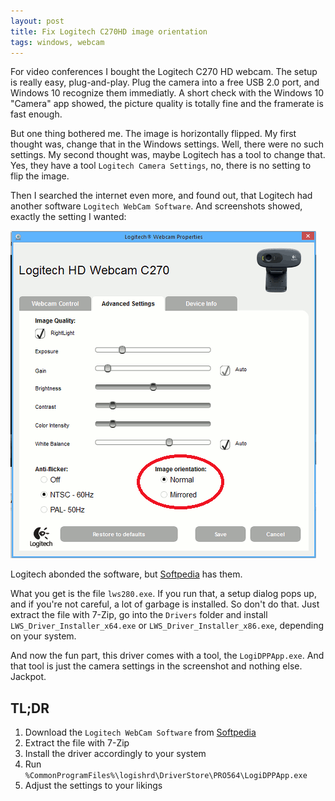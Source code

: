 ```yaml
---
layout: post
title: Fix Logitech C270HD image orientation
tags: windows, webcam
---
```


For video conferences I bought the Logitech C270 HD webcam. The setup is really easy, plug-and-play. Plug the camera into a free USB 2.0 port, and Windows 10 recognize them immediatly. A short check with the Windows 10 "Camera" app showed, the picture quality is totally fine and the framerate is fast enough.

But one thing bothered me. The image is horizontally flipped. My first thought was, change that in the Windows settings. Well, there were no such settings. My second thought was, maybe Logitech has a tool to change that. Yes, they have a tool `Logitech Camera Settings`, no, there is no setting to flip the image.

Then I searched the internet even more, and found out, that Logitech had another software `Logitech WebCam Software`. And screenshots showed, exactly the setting I wanted:

![Screenshot](https://raw.githubusercontent.com/ikem-krueger/ikem-krueger.github.io/master/images/webcam.png)

Logitech abonded the software, but [Softpedia](https://www.softpedia.com/get/Internet/WebCam/Logitech-Webcam-Software.shtml) has them.

What you get is the file `lws280.exe`. If you run that, a setup dialog pops up, and if you're not careful, a lot of garbage is installed. So don't do that. Just extract the file with 7-Zip, go into the `Drivers` folder and install `LWS_Driver_Installer_x64.exe` or `LWS_Driver_Installer_x86.exe`, depending on your system.

And now the fun part, this driver comes with a tool, the `LogiDPPApp.exe`. And that tool is just the camera settings in the screenshot and nothing else. Jackpot.

## TL;DR

1. Download the `Logitech WebCam Software` from [Softpedia](https://www.softpedia.com/get/Internet/WebCam/Logitech-Webcam-Software.shtml)
2. Extract the file with 7-Zip
3. Install the driver accordingly to your system
4. Run `%CommonProgramFiles%\logishrd\DriverStore\PRO564\LogiDPPApp.exe`
5. Adjust the settings to your likings
